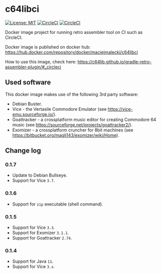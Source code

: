 # c64libci
[![License: MIT](https://img.shields.io/badge/License-MIT-yellow.svg)](https://opensource.org/licenses/MIT)
[![CircleCI](https://circleci.com/gh/c64lib/c64libci/tree/main.svg?style=shield)](https://circleci.com/gh/c64lib/c64libci/tree/main)
[![CircleCI](https://circleci.com/gh/c64lib/c64libci/tree/develop.svg?style=shield)](https://circleci.com/gh/c64lib/c64libci/tree/develop)

Docker image project for running retro assembler tool on CI such as CircleCI.

Docker image is published on docker hub: https://hub.docker.com/repository/docker/maciejmalecki/c64libci

How to use this image, check here: https://c64lib.github.io/gradle-retro-assembler-plugin/#_circleci

## Used software
This docker image makes use of the following 3rd party software:
* Debian Buster.
* Vice - the Vertasile Commodore Emulator (see https://vice-emu.sourceforge.io/).
* Goattracker - a crossplatform music editor for creating Commodore 64 music (see https://sourceforge.net/projects/goattracker2/).
* Exomizer - a crossplatform cruncher for 8bit machines (see https://bitbucket.org/magli143/exomizer/wiki/Home).

## Change log

### 0.1.7
* Update to Debian Bullseye.
* Support for Vice `3.7`.

### 0.1.6

* Support for `zip` executable (shell command).

### 0.1.5

* Support for Vice `3.3`.
* Support for Exomizer `3.1.1`.
* Support for Goattracker `2.74`.

### 0.1.4

* Support for Java `11`.
* Support for Vice `3.x`.
